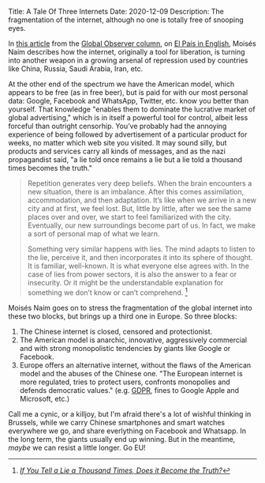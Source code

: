 Title: A Tale Of Three Internets
Date: 2020-12-09
Description: The fragmentation of the internet, although no one is totally free of snooping eyes.

In [this article](https://english.elpais.com/the_global_observer/2020-12-08/a-world-with-three-internets.html) from the [Global Observer column](https://english.elpais.com/news/the_global_observer/), on [El País in English](https://english.elpais.com), Moisés Naím describes how the internet, originally a tool for liberation, is turning into another weapon in a growing arsenal of repression used by countries like China, Russia, Saudi Arabia, Iran, etc.

At the other end of the spectrum we have the American model, which appears to be free (as in free beer), but is paid for with our most personal data: Google, Facebook and WhatsApp, Twitter, etc. know you better than yourself. That knowledge "enables them to dominate the lucrative market of global advertising," which is in itself a powerful tool for control, albeit less forceful than outright censorhip. You’ve probably had the annoying experience of being followed by advertisement of a particular product for weeks, no matter which web site you visited. It may sound silly, but products and services carry all kinds of messages, and as the nazi propagandist said, "a lie told once remains a lie but a lie told a thousand times becomes the truth."

> Repetition generates very deep beliefs. When the brain encounters a new situation, there is an imbalance. After this comes assimilation, accommodation, and then adaptation. It’s like when we arrive in a new city and at first, we feel lost. But, little by little, after we see the same places over and over, we start to feel familiarized with the city. Eventually, our new surroundings become part of us. In fact, we make a sort of personal map of what we learn.
> 
> Something very similar happens with lies. The mind adapts to listen to the lie, perceive it, and then incorporates it into its sphere of thought. It is familiar, well-known. It is what everyone else agrees with. In the case of lies from power sectors, it is also the answer to a fear or insecurity. Or it might be the understandable explanation for something we don’t know or can’t comprehend. [^1]

Moisés Naím goes on to stress the fragmentation of the global internet into these two blocks, but brings up a third one in Europe. So three blocks:
1. The Chinese internet is closed, censored and protectionist.
2. The American model is anarchic, innovative, aggressively commercial and with strong monopolistic tendencies by giants like Google or Facebook.
3. Europe offers an alternative internet, without the flaws of the American model and the abuses of the Chinese one. "The European internet is more regulated, tries to protect users, confronts monopolies and defends democratic values." (e.g. [GDPR](https://en.wikipedia.org/wiki/General_Data_Protection_Regulation), fines to Google Apple and Microsoft, etc.)

Call me a cynic, or a killjoy, but I'm afraid there's a lot of wishful thinking in Brussels, while we carry Chinese smartphones and smart watches everywhere we go, and share everlything on Facebook and Whatsapp. In the long term, the giants usually end up winning. But in the meantime, *maybe* we can resist a little longer. Go EU!

[^1]: [*If You Tell a Lie a Thousand Times, Does it Become the Truth?*](https://exploringyourmind.com/tell-lie-thousand-times-become-truth/)
